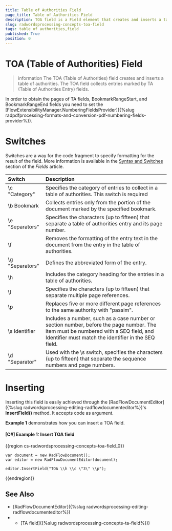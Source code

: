 ```yaml
---
title: Table of Authorities Field
page_title: Table of Authorities Field
description: TOA field is a Field element that creates and inserts a table of authorities.
slug: radwordsprocessing-concepts-toa-field
tags: table of authorities,field
published: True
position: 0
---
```


# TOA (Table of Authorities) Field

>information The TOA (Table of Authorities) field creates and inserts a table of authorities. The TOA field collects entries marked by TA (Table of Authorities Entry) fields.

In order to obtain the pages of TA fields, BookmarkRangeStart, and BookmarkRangeEnd fields you need to set the [FlowExtensibilityManager.NumberingFieldsProvider]({%slug radpdfprocessing-formats-and-conversion-pdf-numbering-fields-provider%}).

# Switches 

Switches are a way for the code fragment to specify formatting for the result of the field. More information is available in the [Syntax and Switches](https://docs.telerik.com/devtools/document-processing/libraries/radwordsprocessing/concepts/fields/fields#syntax-and-switches) section of the _Fields_ article.

| Switch                 | Description                        |
| :---                   | :---                               |
|\\c "Category" |Specifies the category of entries to collect in a table of authorities. This switch is required |
|\\b Bookmark |Collects entries only from the portion of the document marked by the specified bookmark.|
|\\e "Separators"|Specifies the characters (up to fifteen) that separate a table of authorities entry and its page number.|
|\\f|Removes the formatting of the entry text in the document from the entry in the table of authorities. |
|\\g "Separators"|Defines the abbreviated form of the entry.| 
|\\h|Includes the category heading for the entries in a table of authorities.|
|\\l|Specifies the characters (up to fifteen) that separate multiple page references. |
|\\p|Replaces five or more different page references to the same authority with "passim".|
|\\s Identifier|Includes a number, such as a case number or section number, before the page number. The item must be numbered with a SEQ field, and Identifier must match the identifier in the SEQ field.|
|\\d "Separator"|Used with the \s switch, specifies the characters (up to fifteen) that separate the sequence numbers and page numbers. |



# Inserting

Inserting this field is easily achieved through the [RadFlowDocumentEditor]({%slug radwordsprocessing-editing-radflowdocumenteditor%})'s __InsertField()__ method. It accepts code as argument.

__Example 1__ demonstrates how you can insert a TOA field.
        

#### __[C#] Example 1: Insert TOA field__

{{region cs-radwordsprocessing-concepts-toa-field_0}}

    var document = new RadFlowDocument();
    var editor = new RadFlowDocumentEditor(document);

    editor.InsertField("TOA \\h \\c \"3\" \\p");
 
{{endregion}}
 


## See Also 

* [RadFlowDocumentEditor]({%slug radwordsprocessing-editing-radflowdocumenteditor%})
* * [TA field]({%slug radwordsprocessing-concepts-ta-field%}))